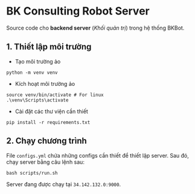 # BK Consulting Robot Server
Source code cho **backend server** (*Khối quản trị*) trong hệ thống BKBot.

## 1. Thiết lập môi trường
- Tạo môi trường ảo
```
python -m venv venv
```
- Kích hoạt môi trường ảo
```
source venv/bin/activate # For linux
.\venv\Scripts\activate
```
- Cài đặt các thư viện cần thiết
```
pip install -r requirements.txt
```

## 2. Chạy chương trình
File `configs.yml` chứa những configs cần thiết để thiết lập server. Sau đó, chạy server bằng câu lệnh sau:
```
bash scripts/run.sh
```

Server đang được chạy tại `34.142.132.0:9000`.